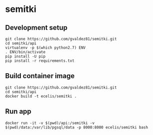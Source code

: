 # semitki

## Development setup


    git clone https://github.com/gvaldez81/semitki.git
    cd semitki/api
    virtualenv -p $(which python2.7) ENV
    . ENV/bin/activate
    pip install -U pip
    pip install -r requirements.txt


## Build container image


    git clone https://github.com/gvaldez81/semitki.git
    cd semitki/api
    docker build -t ecelis/semitki .


## Run app


    docker run -it -v $(pwd)/api:/semitki -v $(pwd)/data:/var/lib/pgsql/data -p 8000:8000 ecelis/semitki bash
